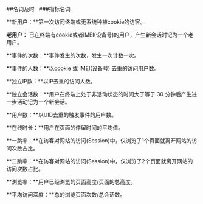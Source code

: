 ##名词及时  
###指标名词

**新用户：**第一次访问终端或无系统种植cookie的访客。  

**老用户：** 已在终端有cookie或者IMEI(设备号)的用户，产生新会话时记为一个老用户。  

**事件的次数：**事件发生的次数，发生一次计数一次。  

**事件的人数：**以cookie 或 IMEI(设备号) 去重的访问用户数。  

**独立IP数：**以IP去重的访问人数。 

**独立会话数：**用户在终端上处于非活动状态的时间大于等于 30 分钟后产生进一步活动记为一个新会话。 

**用户数：**以UID去重的触发事件的用户数。  

**在线时长：**用户在页面的停留时间的平均值。  

**一跳率：**在访客对网站的访问(Session)中，仅浏览了1个页面就离开网站的访问次数占比。  

**二跳率：**在访客对网站的访问(Session)中，仅浏览了2个页面就离开网站的访问次数占比。  

**浏览率：**用户已经浏览的页面高度/页面的总高度。  

**平均访问深度：**总的浏览页面次数/总会话数。  
